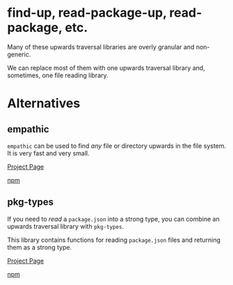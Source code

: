 # find-up, read-package-up, read-package, etc.

Many of these upwards traversal libraries are overly granular and non-generic.

We can replace most of them with one upwards traversal library and, sometimes, one file reading library.

# Alternatives

## empathic

`empathic` can be used to find _any_ file or directory upwards in the file system. It is very fast and very small.

[Project Page](https://github.com/lukeed/empathic)

[npm](https://www.npmjs.com/package/empathic)

## pkg-types

If you need to _read_ a `package.json` into a strong type, you can combine an upwards traversal library with `pkg-types`.

This library contains functions for reading `package.json` files and returning them as a strong type.

[Project Page](https://github.com/unjs/pkg-types/)

[npm](https://www.npmjs.com/package/pkg-types)
